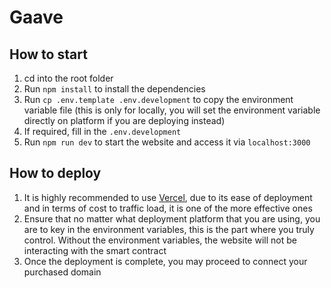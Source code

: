 # Gaave

## How to start

1. cd into the root folder
2. Run `npm install` to install the dependencies
3. Run `cp .env.template .env.development` to copy the environment variable file (this is only for locally, you will set the environment variable directly on platform if you are deploying instead)
4. If required, fill in the `.env.development`
5. Run `npm run dev` to start the website and access it via `localhost:3000`

## How to deploy

1. It is highly recommended to use [Vercel](https://vercel.com/), due to its ease of deployment and in terms of cost to traffic load, it is one of the more effective ones
2. Ensure that no matter what deployment platform that you are using, you are to key in the environment variables, this is the part where you truly control. Without the environment variables, the website will not be interacting with the smart contract
3. Once the deployment is complete, you may proceed to connect your purchased domain
